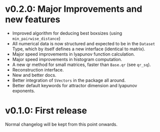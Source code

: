 # v0.2.0: Major Improvements and new features
+ Improved algorithm for deducing best boxsizes (using `min_pairwise_distance`)
+ All numerical data is now structured and expected to be in the `Dataset` Type,
  which by itself defines a new interface (identical to matrix).
+ Major speed improvements in lyapunov function calculation.
+ Major speed improvements in histogram computation.
+ A new qr method for small matrices, faster than `Base.qr` (see `qr_sq`).
+ Reconstruction interface.
+ New and better docs.
+ Better integration of `SVectors` in the package all around.
+ Better default keywords for attractor dimension and lyapunov exponents.

# v0.1.0: First release
Normal changelog will be kept from this point onwards.
